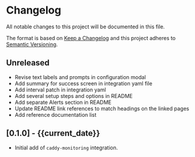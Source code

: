 # Changelog

All notable changes to this project will be documented in this file.

The format is based on [Keep a Changelog][changelog] and this project adheres
to [Semantic Versioning][semver].

## Unreleased

- Revise text labels and prompts in configuration modal
- Add summary for success screen in integration yaml file
- Add interval patch in integration yaml
- Add several setup steps and options in README
- Add separate Alerts section in README
- Update README link references to match headings on the linked pages
- Add reference documentation list

## [0.1.0] - {{current_date}}

- Initial add of `caddy-monitoring` integration.


[changelog]: http://keepachangelog.com/en/1.0.0/
[semver]: http://semver.org/spec/v2.0.0.html
